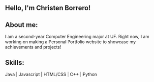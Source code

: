## Hello, I'm Christen Borrero!

<!--
**christenb8/christenb8** is a ✨ _special_ ✨ repository because its `README.md` (this file) appears on your GitHub profile.

Here are some ideas to get you started:

- 🔭 I’m currently working on ...
- 🌱 I’m currently learning ...
- 👯 I’m looking to collaborate on ...
- 🤔 I’m looking for help with ...
- 💬 Ask me about ...
- 📫 How to reach me: ...
- 😄 Pronouns: ...
- ⚡ Fun fact: ...
-->
## About me:
I am a second-year Computer Engineering major at UF. Right now, I am working on making a Personal Portfolio website to showcase my achievements and projects!

## Skills:
Java | Javascript | HTML/CSS | C++ | Python
